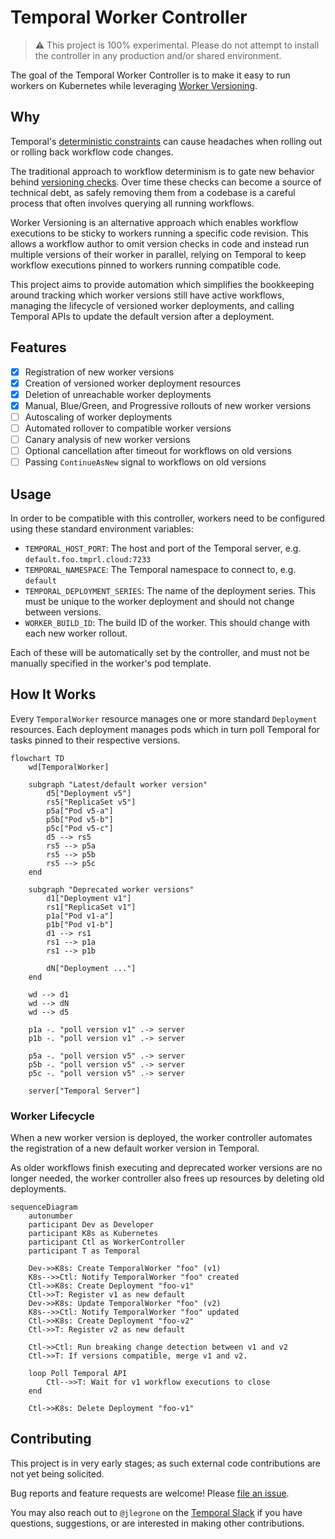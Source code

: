 # Temporal Worker Controller

> ⚠️ This project is 100% experimental. Please do not attempt to install the controller in any production and/or shared environment.

The goal of the Temporal Worker Controller is to make it easy to run workers on Kubernetes while leveraging
[Worker Versioning](https://docs.temporal.io/workers#worker-versioning).

## Why

Temporal's [deterministic constraints](https://docs.temporal.io/workflows#deterministic-constraints) can cause headaches
when rolling out or rolling back workflow code changes.

The traditional approach to workflow determinism is to gate new behavior behind
[versioning checks](https://docs.temporal.io/workflows#workflow-versioning). Over time these checks can become a
source of technical debt, as safely removing them from a codebase is a careful process that often involves querying all
running workflows.

Worker Versioning is an alternative approach which enables
workflow executions to be sticky to workers running a specific code revision. This allows a workflow author
to omit version checks in code and instead run multiple versions of their worker in parallel, relying on Temporal to
keep workflow executions pinned to workers running compatible code.

This project aims to provide automation which simplifies the bookkeeping around tracking which worker versions still
have active workflows, managing the lifecycle of versioned worker deployments, and calling Temporal APIs to update the
default version after a deployment.

## Features

- [x] Registration of new worker versions
- [x] Creation of versioned worker deployment resources
- [x] Deletion of unreachable worker deployments
- [x] Manual, Blue/Green, and Progressive rollouts of new worker versions
- [ ] Autoscaling of worker deployments
- [ ] Automated rollover to compatible worker versions
- [ ] Canary analysis of new worker versions
- [ ] Optional cancellation after timeout for workflows on old versions
- [ ] Passing `ContinueAsNew` signal to workflows on old versions

## Usage

In order to be compatible with this controller, workers need to be configured using these standard environment
variables:

- `TEMPORAL_HOST_PORT`: The host and port of the Temporal server, e.g. `default.foo.tmprl.cloud:7233`
- `TEMPORAL_NAMESPACE`: The Temporal namespace to connect to, e.g. `default`
- `TEMPORAL_DEPLOYMENT_SERIES`: The name of the deployment series. This must be unique to the worker deployment and should not
  change between versions.
- `WORKER_BUILD_ID`: The build ID of the worker. This should change with each new worker rollout.

Each of these will be automatically set by the controller, and must not be manually specified in the worker's pod template.

## How It Works

Every `TemporalWorker` resource manages one or more standard `Deployment` resources. Each deployment manages pods
which in turn poll Temporal for tasks pinned to their respective versions.

```mermaid
flowchart TD
    wd[TemporalWorker]

    subgraph "Latest/default worker version"
        d5["Deployment v5"]
        rs5["ReplicaSet v5"]
        p5a["Pod v5-a"]
        p5b["Pod v5-b"]
        p5c["Pod v5-c"]
        d5 --> rs5
        rs5 --> p5a
        rs5 --> p5b
        rs5 --> p5c
    end

    subgraph "Deprecated worker versions"
        d1["Deployment v1"]
        rs1["ReplicaSet v1"]
        p1a["Pod v1-a"]
        p1b["Pod v1-b"]
        d1 --> rs1
        rs1 --> p1a
        rs1 --> p1b

        dN["Deployment ..."]
    end

    wd --> d1
    wd --> dN
    wd --> d5

    p1a -. "poll version v1" .-> server
    p1b -. "poll version v1" .-> server

    p5a -. "poll version v5" .-> server
    p5b -. "poll version v5" .-> server
    p5c -. "poll version v5" .-> server

    server["Temporal Server"]
```

### Worker Lifecycle

When a new worker version is deployed, the worker controller automates the registration of a new default worker
version in Temporal.

As older workflows finish executing and deprecated worker versions are no longer needed, the worker controller also
frees up resources by deleting old deployments.

```mermaid
sequenceDiagram
    autonumber
    participant Dev as Developer
    participant K8s as Kubernetes
    participant Ctl as WorkerController
    participant T as Temporal

    Dev->>K8s: Create TemporalWorker "foo" (v1)
    K8s-->>Ctl: Notify TemporalWorker "foo" created
    Ctl->>K8s: Create Deployment "foo-v1"
    Ctl->>T: Register v1 as new default
    Dev->>K8s: Update TemporalWorker "foo" (v2)
    K8s-->>Ctl: Notify TemporalWorker "foo" updated
    Ctl->>K8s: Create Deployment "foo-v2"
    Ctl->>T: Register v2 as new default
    
    Ctl->>Ctl: Run breaking change detection between v1 and v2
    Ctl->>T: If versions compatible, merge v1 and v2.
    
    loop Poll Temporal API
        Ctl-->>T: Wait for v1 workflow executions to close
    end
    
    Ctl->>K8s: Delete Deployment "foo-v1"
```

## Contributing

This project is in very early stages; as such external code contributions are not yet being solicited.

Bug reports and feature requests are welcome! Please [file an issue](https://github.com/jlegrone/worker-controller/issues/new).

You may also reach out to `@jlegrone` on the [Temporal Slack](https://t.mp/slack) if you have questions, suggestions, or are
interested in making other contributions.
